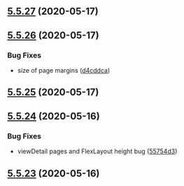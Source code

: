 ## [5.5.27](https://github.com/phandcock/grampsview/compare/v5.5.26...v5.5.27) (2020-05-17)



## [5.5.26](https://github.com/phandcock/grampsview/compare/v5.5.25...v5.5.26) (2020-05-17)


### Bug Fixes

* size of page margins ([d4cddca](https://github.com/phandcock/grampsview/commit/d4cddca1c7da5fb09c4f9d34eae6c68246a07973))



## [5.5.25](https://github.com/phandcock/grampsview/compare/v5.5.24...v5.5.25) (2020-05-17)



## [5.5.24](https://github.com/phandcock/grampsview/compare/v5.5.23...v5.5.24) (2020-05-16)


### Bug Fixes

* viewDetail pages and FlexLayout height bug ([55754d3](https://github.com/phandcock/grampsview/commit/55754d3b3dd4575b8e74ca2e208ed4d89d31b00b))



## [5.5.23](https://github.com/phandcock/grampsview/compare/v5.5.22...v5.5.23) (2020-05-16)



